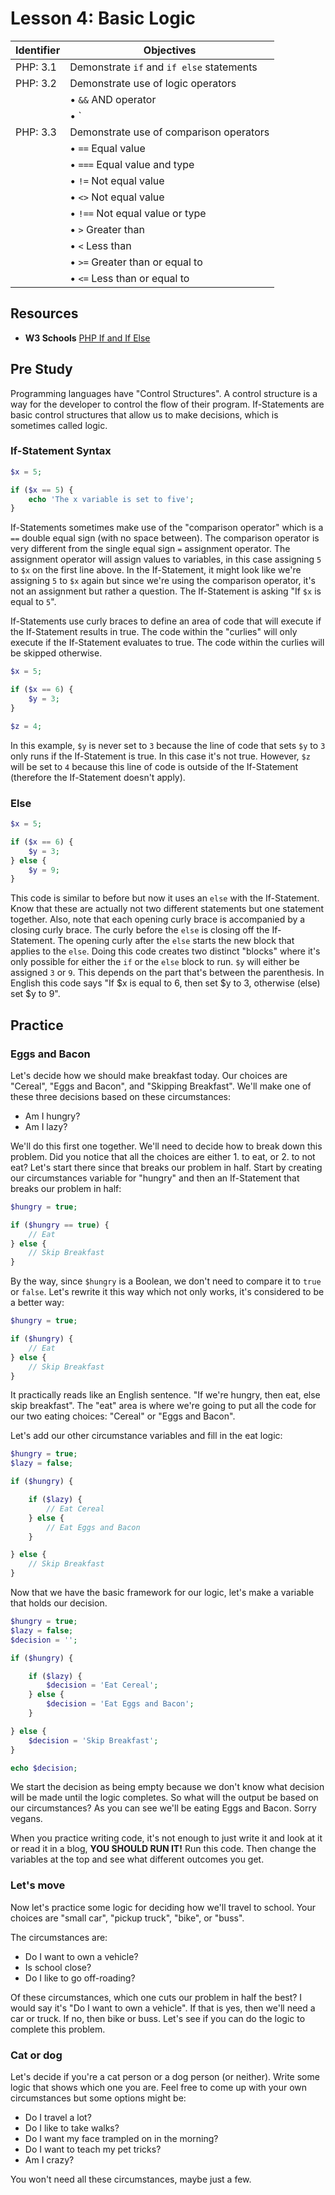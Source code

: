 # Lesson 4: Basic Logic

Identifier   | Objectives
-------------|------------
PHP: 3.1     | Demonstrate `if` and `if else` statements
PHP: 3.2     | Demonstrate use of logic operators
             | &bull; `&&` AND operator
             | &bull; `||` OR operator
PHP: 3.3     | Demonstrate use of comparison operators
             | &bull; `==` Equal value
             | &bull; `===` Equal value and type
             | &bull; `!=` Not equal value
             | &bull; `<>` Not equal value
             | &bull; `!==` Not equal value or type
             | &bull; `>` Greater than
             | &bull; `<` Less than
             | &bull; `>=` Greater than or equal to
             | &bull; `<=` Less than or equal to

## Resources
- __W3 Schools__ [PHP If and If Else](http://www.w3schools.com/php/php_if_else.asp)


## Pre Study

Programming languages have "Control Structures". A control structure is a way for the developer to control the flow of their program. If-Statements are basic control structures that allow us to make decisions, which is sometimes called logic.

### If-Statement Syntax

```php
$x = 5;

if ($x == 5) {
    echo 'The x variable is set to five';
}
```

If-Statements sometimes make use of the "comparison operator" which is a `==` double equal sign (with no space between). The comparison operator is very different from the single equal sign `=` assignment operator. The assignment operator will assign values to variables, in this case assigning `5` to `$x` on the first line above. In the If-Statement, it might look like we're assigning `5` to `$x` again but since we're using the comparison operator, it's not an assignment but rather a question. The If-Statement is asking "If `$x` is equal to `5`".

If-Statements use curly braces to define an area of code that will execute if the If-Statement results in true. The code within the "curlies" will only execute if the If-Statement evaluates to true. The code within the curlies will be skipped otherwise.

```php
$x = 5;

if ($x == 6) {
    $y = 3;
}

$z = 4;
```

In this example, `$y` is never set to `3` because the line of code that sets `$y` to `3` only runs if the If-Statement is true. In this case it's not true. However, `$z` will be set to `4` because this line of code is outside of the If-Statement (therefore the If-Statement doesn't apply).

### Else

```php
$x = 5;

if ($x == 6) {
    $y = 3;
} else {
    $y = 9;
}
```

This code is similar to before but now it uses an `else` with the If-Statement. Know that these are actually not two different statements but one statement together. Also, note that each opening curly brace is accompanied by a closing curly brace. The curly before the `else` is closing off the If-Statement. The opening curly after the `else` starts the new block that applies to the `else`. Doing this code creates two distinct "blocks" where it's only possible for either the `if` or the `else` block to run. `$y` will either be assigned `3` or `9`. This depends on the part that's between the parenthesis. In English this code says "If $x is  equal to 6, then set $y to 3, otherwise (else) set $y to 9".

## Practice

### Eggs and Bacon

Let's decide how we should make breakfast today. Our choices are "Cereal", "Eggs and Bacon", and "Skipping Breakfast". We'll make one of these three decisions based on these circumstances:

- Am I hungry?
- Am I lazy?

We'll do this first one together. We'll need to decide how to break down this problem. Did you notice that all the choices are either 1. to eat, or 2. to not eat? Let's start there since that breaks our problem in half. Start by creating our circumstances variable for "hungry" and then an If-Statement that breaks our problem in half:

```php
$hungry = true;

if ($hungry == true) {
    // Eat
} else {
    // Skip Breakfast
}
```

By the way, since `$hungry` is a Boolean, we don't need to compare it to `true` or `false`. Let's rewrite it this way which not only works, it's considered to be a better way:

```php
$hungry = true;

if ($hungry) {
    // Eat
} else {
    // Skip Breakfast
}
```

It practically reads like an English sentence. "If we're hungry, then eat, else skip breakfast". The "eat" area is where we're going to put all the code for our two eating choices: "Cereal" or "Eggs and Bacon".

Let's add our other circumstance variables and fill in the eat logic:

```php
$hungry = true;
$lazy = false;

if ($hungry) {

    if ($lazy) {
        // Eat Cereal
    } else {
        // Eat Eggs and Bacon
    }

} else {
    // Skip Breakfast
}
```

Now that we have the basic framework for our logic, let's make a variable that holds our decision.

```php
$hungry = true;
$lazy = false;
$decision = '';

if ($hungry) {

    if ($lazy) {
        $decision = 'Eat Cereal';
    } else {
        $decision = 'Eat Eggs and Bacon';
    }

} else {
    $decision = 'Skip Breakfast';
}

echo $decision;
```

We start the decision as being empty because we don't know what decision will be made until the logic completes. So what will the output be based on our circumstances? As you can see we'll be eating Eggs and Bacon. Sorry vegans.

When you practice writing code, it's not enough to just write it and look at it or read it in a blog, __YOU SHOULD RUN IT!__ Run this code. Then change the variables at the top and see what different outcomes you get.

### Let's move

Now let's practice some logic for deciding how we'll travel to school. Your choices are "small car", "pickup truck", "bike", or "buss".

The circumstances are:

- Do I want to own a vehicle?
- Is school close?
- Do I like to go off-roading?

Of these circumstances, which one cuts our problem in half the best? I would say it's "Do I want to own a vehicle". If that is yes, then we'll need a car or truck. If no, then bike or buss. Let's see if you can do the logic to complete this problem.

### Cat or dog

Let's decide if you're a cat person or a dog person (or neither). Write some logic that shows which one you are. Feel free to come up with your own circumstances but some options might be:

- Do I travel a lot?
- Do I like to take walks?
- Do I want my face trampled on in the morning?
- Do I want to teach my pet tricks?
- Am I crazy?

You won't need all these circumstances, maybe just a few.
